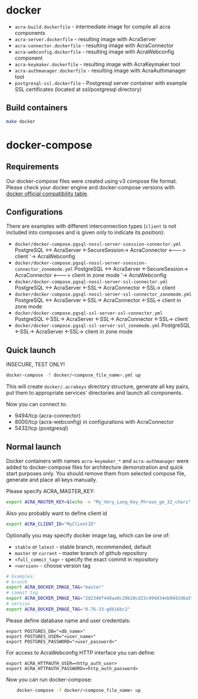 # docker

  * `acra-build.dockerfile` - intermediate image for compile all acra components
  * `acra-server.dockerfile` - resulting image with AcraServer
  * `acra-connector.dockerfile` - resulting image with AcraConnector
  * `acra-webconfig.dockerfile` - resulting image with AcraWebconfig component
  * `acra-keymaker.dockerfile` - resulting image with AcraKeymaker tool
  * `acra-authmanager.dockerfile` - resulting image with AcraAuthmanager tool
  * `postgresql-ssl.dockerfile` - Postgresql server container with example SSL
    certificates (located at ssl/postgresql directory)

## Build containers

```bash
make docker
```

# docker-compose

## Requirements

Our docker-compose files were created using v3 compose file format. Please check
your docker engine and docker-compose versions with [docker official
compatibility table](https://docs.docker.com/compose/compose-file/compose-versioning/#compatibility-matrix).

## Configurations

There are examples with different interconnection types (`client` is not
included into composes and is given only to indicate its position):

  * `docker/docker-compose.pgsql-nossl-server-ssession-connector.yml`
    PostgreSQL <-> AcraServer <-SecureSession-> AcraConnector <---> client
                                                       '-> AcraWebconfig
  * `docker/docker-compose.pgsql-nossl-server-ssession-connector_zonemode.yml`
    PostgreSQL <-> AcraServer <-SecureSession-> AcraConnector <---> client in zone mode
                                                       '-> AcraWebconfig
  * `docker/docker-compose.pgsql-nossl-server-ssl-connector.yml`
    PostgreSQL <-> AcraServer <-SSL-> AcraConnector <-SSL-> client
  * `docker/docker-compose.pgsql-nossl-server-ssl-connector_zonemode.yml`
    PostgreSQL <-> AcraServer <-SSL-> AcraConnector <-SSL-> client in zone mode
  * `docker/docker-compose.pgsql-ssl-server-ssl-connector.yml`
    PostgreSQL <-SSL-> AcraServer <-SSL-> AcraConnector <-SSL-> client
  * `docker/docker-compose.pgsql-ssl-server-ssl_zonemode.yml`
    PostgreSQL <-SSL-> AcraServer <-SSL-> client in zone mode


## Quick launch

INSECURE, TEST ONLY!
```bash
docker-compose -f docker/<compose_file_name>.yml up
```
This will create `docker/.acrakeys` directory structure, generate all key pairs,
put them to appropriate services' directories and launch all components.

Now you can connect to:
  * 9494/tcp (acra-connector)
  * 8000/tcp (acra-webconfig) in configurations with AcraConnector
  * 5432/tcp (postgresql)


## Normal launch

Docker containers with names `acra-keymaker_*` and `acra-authmanager` were added
to docker-compose files for architecture demonstration and quick start purposes
only. You should remove them from selected compose file, generate and place all
keys manually.

Please specify ACRA_MASTER_KEY:
```bash
export ACRA_MASTER_KEY=$(echo -n "My_Very_Long_Key_Phrase_ge_32_chars" | base64)
```

Also you probably want to define client id
```bash
export ACRA_CLIENT_ID="MyClientID"
```

Optionally you may specify docker image tag, which can be one of:
  * `stable` or `latest` - stable branch, recommended, default
  * `master` or `current` - master branch of github repository
  * `<full_commit_tag>` - specify the exact commit in repository
  * `<version>` - choose version tag
```bash
# Examples:
# branch
export ACRA_DOCKER_IMAGE_TAG="master"
# commit tag
export ACRA_DOCKER_IMAGE_TAG="2d2348f440aa0c20b20cd23c49dd34eb0d42d6a5"
# version
export ACRA_DOCKER_IMAGE_TAG="0.76-33-g8b16bc2"
```

Please define database name and user credentials:
```
export POSTGRES_DB="<db_name>"
export POSTGRES_USER="<user_name>"
export POSTGRES_PASSWORD="<user_password>"
```

For access to AcraWebconfig HTTP interface you can define:
```
export ACRA_HTTPAUTH_USER=<http_auth_user>
export ACRA_HTTPAUTH_PASSWORD=<http_auth_password>
```

Now you can run docker-compose:
```bash
    docker-compose -f docker/<compose_file_name> up
```
